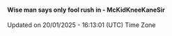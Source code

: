 #### Wise man says only fool rush in - McKidKneeKaneSir
Updated on 20/01/2025 - 16:13:01 (UTC) Time Zone
